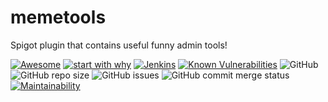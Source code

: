 # memetools
Spigot plugin that contains useful funny admin tools!

[![Awesome](https://awesome.re/badge.svg)](https://michaelpeterswa.com) [![start with why](https://img.shields.io/badge/start%20with-why%3F-brightgreen.svg?style=flat)](http://www.ted.com/talks/simon_sinek_how_great_leaders_inspire_action)
[![Jenkins](https://img.shields.io/jenkins/build/https/ci.northw.st/job/MemeTools.svg?color=green)](https://ci.northw.st/job/FarmingHelper) [![Known Vulnerabilities](https://snyk.io/test/github/michaelpeterswa/memetools/badge.svg)](https://snyk.io/test/github/michaelpeterswa/memetools)  ![GitHub](https://img.shields.io/github/license/mashape/apistatus.svg) ![GitHub repo size](https://img.shields.io/github/repo-size/michaelpeterswa/memetools.svg)
![GitHub issues](https://img.shields.io/github/issues/michaelpeterswa/memetools.svg)
![GitHub commit merge status](https://img.shields.io/github/commit-status/michaelpeterswa/memetools/master/master.svg)
[![Maintainability](https://api.codeclimate.com/v1/badges/24f5d182a933f6e6a669/maintainability)](https://codeclimate.com/github/michaelpeterswa/memetools/maintainability)
